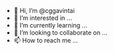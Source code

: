 - 👋 Hi, I’m @cggavintai
- 👀 I’m interested in ...
- 🌱 I’m currently learning ...
- 💞️ I’m looking to collaborate on ...
- 📫 How to reach me ...

<!---
cggavintai/cggavintai is a ✨ special ✨ repository because its `README.md` (this file) appears on your GitHub profile.
You can click the Preview link to take a look at your changes.
--->
